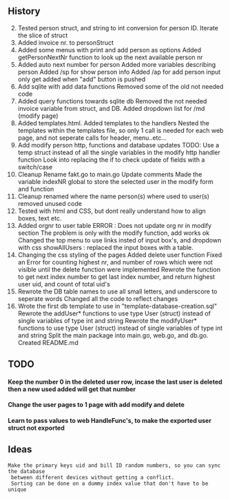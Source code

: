 ## History

2. Tested person struct, and string to int conversion for person ID.
    Iterate the slice of struct
3. Added invoice nr. to personStruct
4. Added some menus with print and add person as options
	Added getPersonNextNr function to look up the next available person nr
5. Added auto next number for person
	Added more variables describing person
	Added /sp for show person info
	Added /ap for add person
	input only get added when "add" button is pushed
6.	Add sqlite with add data functions
	Removed some of the old not needed code
7.	Added query functions towards sqlite db
	Removed the not needed invoice variable from struct, and DB.
	Added dropdown list for /md (modify page)
8.	Added templates.html.
	Added templates to the handlers
	Nested the templates within the templates file,
	 so only 1 call is needed for each web page, and not seperate calls for header, menu..etc...
9.	Add modify person http, functions and database updates
	 TODO: Use a temp struct instead of all the single variables in the modify http handler function
			 Look into replacing the if to check update of fields with a switch/case
10. Cleanup
		Rename fakt.go to main.go
		Update comments
	Made the variable indexNR global to store the selected user in the modify form and function
11. Cleanup
		renamed where the name person(s) where used to user(s)
		removed unused code
12. Tested with html and CSS, but dont really understand how to align boxes, text etc.
13.	Added orgnr to user table
		ERROR : Does not update org nr in modify section
			The problem is only with the modify function, add works ok
	Changed the top menu to use links insted of input box's, and dropdown with css
	showAllUsers : replaced the input boxes with a table.
14. Changing the css styling of the pages
	Added delete user function
	Fixed an Error for counting highest nr, and number of rows which were
	 not visible until the delete function were implemented
	Rewrote the function to get next index number to get last index number,
	 and return highest user uid, and count of total uid's
15. Rewrote the DB table names to use all small letters, and underscore to seperate words
	 Changed all the code to reflect changes
16. Wrote the first db template to use in "template-database-creation.sql"
	Rewrote the addUser* functions to use type User (struct) instead of single variables of type int and string
	Rewrote the modifyUser* functions to use type User (struct) instead of single variables of type int and string
    Split the main package into main.go, web.go, and db.go.
    Created README.md

## TODO
#### Keep the number 0 in the deleted user row, incase the last user is deleted then a new used added will get that number
#### Change the user pages to 1 page with add modify and delete
#### Learn to pass values to web HandleFunc's, to make the exported user struct not exported

## Ideas
	Make the primary keys uid and bill ID random numbers, so you can sync the database
	 between different devices without getting a conflict.
	 Sorting can be done on a dummy index value that don't have to be unique

